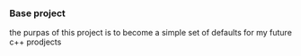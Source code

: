 ### Base project

the purpas of this project is to become a simple set of defaults for my future c++ prodjects

